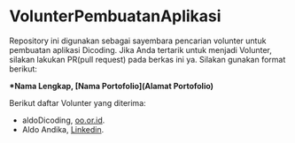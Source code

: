 # VolunterPembuatanAplikasi
Repository ini digunakan sebagai sayembara pencarian volunter untuk pembuatan aplikasi Dicoding. Jika Anda tertarik untuk menjadi Volunter, silakan lakukan PR(pull request) pada berkas ini ya. Silakan gunakan format berikut:

**\*Nama Lengkap, [Nama Portofolio](Alamat Portofolio)**

Berikut daftar Volunter yang diterima:

* aldoDicoding, [oo.or.id](https://oo.or.id).
* Aldo Andika, [Linkedin](https://www.linkedin.com/in/Aldo-Andika/).
